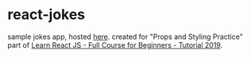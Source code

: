 # react-jokes

sample jokes app, hosted [here](https://lagooned.github.io/react-jokes). created for "Props and Styling Practice" part of [Learn React JS - Full Course for Beginners - Tutorial 2019](https://www.youtube.com/watch?v=DLX62G4lc44?t=5384).
